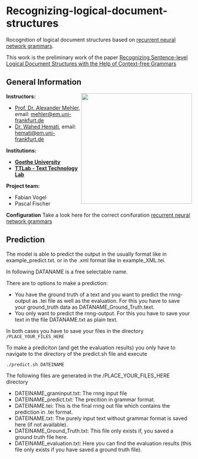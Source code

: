 # Recognizing-logical-document-structures
Rocognition of logical document structures based on [recurrent neural network grammars](https://arxiv.org/abs/1602.07776/). 

This work is the preliminary work of the paper [Recognizing Sentence-level Logical Document Structures with the Help of
Context-free Grammars](https://arxiv.org/abs/1602.07776) 
## General Information
<img align="right" width="300" height="" src="https://upload.wikimedia.org/wikipedia/commons/1/1e/Logo-Goethe-University-Frankfurt-am-Main.svg">

**Instructors:**
* [Prof. Dr. Alexander Mehler](https://www.texttechnologylab.org/team/alexander-mehler/), email: mehler@em.uni-frankfurt.de
* [Dr. Wahed Hemati](https://www.texttechnologylab.org/team/wahed-hemati/), email: hemati@em.uni-frankfurt.de

**Institutions:**
* **[Goethe University](http://www.informatik.uni-frankfurt.de/index.php/en/)**
* **[TTLab - Text Technology Lab](https://www.texttechnologylab.org/)**

**Project team:**
* Fabian Vogel
* Pascal Fischer

**Configuration**
Take a look here for the correct conifuration [recurrent neural network grammars](https://arxiv.org/abs/1602.07776/)

## Prediction
The model is able to predict the output in the usually format like in example_predict.txt. or in the .xml format like in example_XML.tei.

In following DATANAME is a free selectable name. 

There are to options to make a prediction:
* You have the ground truth of a text and you want to predict the rnng-output as .tei file as well as the evaluation. For this you have to save your ground_truth data as DATANAME_Ground_Truth.text.
* You only want to predict the rnng-output. For this you have to save your text in the file DATANAME.txt as plain text.

In both cases you have to save your files in the directory ```/PLACE_YOUR_FILES_HERE```

To make a prediciton (and get the evaluation results) you only have to navigate to the directory of the predict.sh file and execute 

    ./predict.sh DATEINAME 

The following files are generated in the /PLACE_YOUR_FILES_HERE directory

* DATEINAME_graminput.txt: The rnng input file 
* DATEINAME_predict.txt: The precition in grammar format.
* DATEINAME.tei: This is the final rnng out file which contains the prediction in .tei format.
* DATEINAME.txt: The purely input text without grammar format is saved here (if not available).
* DATEINAME_Ground_Truth.txt: This file only exists if, you saved a ground truth file here.
* DATEINAME_evaluation.txt: Here you can find the evaluation results (this file only exists if you have saved a ground truth file).
